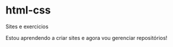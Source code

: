 # html-css
 Sites e exercicios 

 Estou aprendendo a criar sites e agora vou gerenciar repositórios!
